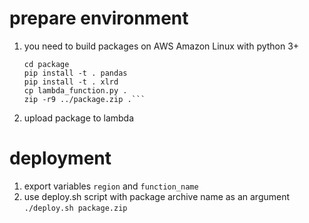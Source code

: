 # prepare environment

1. you need to build packages on AWS Amazon Linux with python 3+

    ```mkdir package
    cd package
    pip install -t . pandas
    pip install -t . xlrd
    cp lambda_function.py .
    zip -r9 ../package.zip .```

2. upload package to lambda

# deployment

1. export variables ```region``` and ```function_name```
2. use deploy.sh script with package archive name as an argument
```./deploy.sh package.zip```
